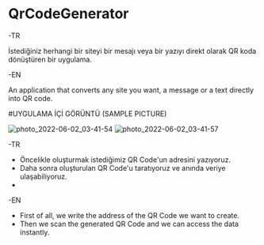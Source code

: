 # QrCodeGenerator

-TR

İstediğiniz herhangi bir siteyi bir mesajı veya bir yazıyı direkt olarak QR koda dönüştüren bir uygulama.

-EN

An application that converts any site you want, a message or a text directly into QR code.


#UYGULAMA İÇİ GÖRÜNTÜ (SAMPLE PICTURE)

![photo_2022-06-02_03-41-54](https://user-images.githubusercontent.com/64439212/171524105-1062135b-9130-4646-93d1-b31f694f591a.jpg)
![photo_2022-06-02_03-41-57](https://user-images.githubusercontent.com/64439212/171524108-4380b882-3e6a-46aa-84a4-4e475b90ec8a.jpg)



-TR
* Öncelikle oluşturmak istediğimiz QR Code'un adresini yazıyoruz.
* Daha sonra oluşturulan QR Code'u taratıyoruz ve anında veriye ulaşabiliyoruz.
* 
-EN
* First of all, we write the address of the QR Code we want to create.
* Then we scan the generated QR Code and we can access the data instantly.
